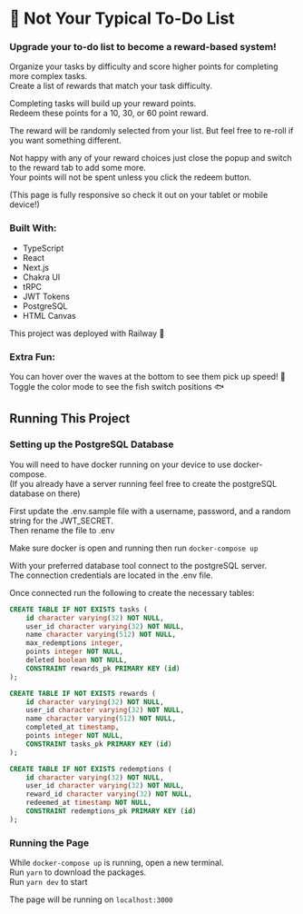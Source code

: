 # 🐳 Not Your Typical To-Do List

### Upgrade your to-do list to become a reward-based system!

Organize your tasks by difficulty and score higher points for completing more complex tasks.\
Create a list of rewards that match your task difficulty.

Completing tasks will build up your reward points.\
Redeem these points for a 10, 30, or 60 point reward.

The reward will be randomly selected from your list. But feel free to re-roll if you want something different.

Not happy with any of your reward choices just close the popup and switch to the reward tab to add some more.\
Your points will not be spent unless you click the redeem button.

(This page is fully responsive so check it out on your tablet or mobile device!)

### Built With:

- TypeScript
- React
- Next.js
- Chakra UI
- tRPC
- JWT Tokens
- PostgreSQL
- HTML Canvas

This project was deployed with Railway 🚂

### Extra Fun:

You can hover over the waves at the bottom to see them pick up speed! 🌊\
Toggle the color mode to see the fish switch positions 🐟

## Running This Project

### Setting up the PostgreSQL Database

You will need to have docker running on your device to use docker-compose.\
(If you already have a server running feel free to create the postgreSQL database on there)

First update the .env.sample file with a username, password, and a random string for the JWT_SECRET.\
Then rename the file to .env

Make sure docker is open and running then run `docker-compose up`

With your preferred database tool connect to the postgreSQL server.\
The connection credentials are located in the .env file.

Once connected run the following to create the necessary tables:

```sql
CREATE TABLE IF NOT EXISTS tasks (
	id character varying(32) NOT NULL,
	user_id character varying(32) NOT NULL,
	name character varying(512) NOT NULL,
	max_redemptions integer,
	points integer NOT NULL,
	deleted boolean NOT NULL,
	CONSTRAINT rewards_pk PRIMARY KEY (id)
);

CREATE TABLE IF NOT EXISTS rewards (
	id character varying(32) NOT NULL,
	user_id character varying(32) NOT NULL,
	name character varying(512) NOT NULL,
	completed_at timestamp,
	points integer NOT NULL,
	CONSTRAINT tasks_pk PRIMARY KEY (id)
);

CREATE TABLE IF NOT EXISTS redemptions (
	id character varying(32) NOT NULL,
	user_id character varying(32) NOT NULL,
	reward_id character varying(32) NOT NULL,
	redeemed_at timestamp NOT NULL,
	CONSTRAINT redemptions_pk PRIMARY KEY (id)
);
```

### Running the Page

While `docker-compose up` is running, open a new terminal.\
Run `yarn` to download the packages.\
Run `yarn dev` to start

The page will be running on `localhost:3000`
